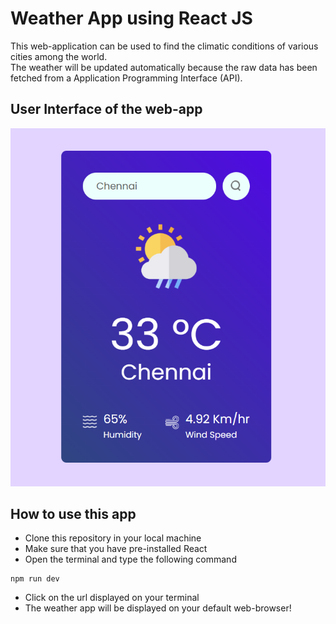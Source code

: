 # Weather App using React JS
This web-application can be used to find the climatic conditions of various cities among the world.
<br>
The weather will be updated automatically because the raw data has been fetched from a Application Programming Interface (API).

## User Interface of the web-app
![Image](src/assets/scrnshot.png)

## How to use this app
- Clone this repository in your local machine
- Make sure that you have pre-installed React 
- Open the terminal and type the following command 
 ```
 npm run dev
 ```
- Click on the url displayed on your terminal
- The weather app will be displayed on your default web-browser!
